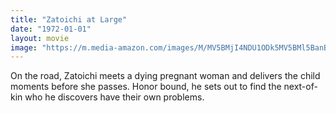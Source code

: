 ```yaml
---
title: "Zatoichi at Large"
date: "1972-01-01"
layout: movie
image: "https://m.media-amazon.com/images/M/MV5BMjI4NDU1ODk5MV5BMl5BanBnXkFtZTgwOTEyODIyMTE@._V1_SX300.jpg"
---
```


On the road, Zatoichi meets a dying pregnant woman and delivers the child moments before she passes. Honor bound, he sets out to find the next-of-kin who he discovers have their own problems.
